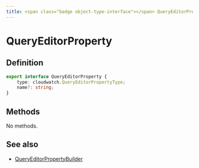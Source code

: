 ```yaml
---
title: <span class="badge object-type-interface"></span> QueryEditorProperty
---
```

# <span class="badge object-type-interface"></span> QueryEditorProperty

## Definition

```typescript
export interface QueryEditorProperty {
	type: cloudwatch.QueryEditorPropertyType;
	name?: string;
}

```
## Methods

No methods.
## See also

 * <span class="badge builder"></span> [QueryEditorPropertyBuilder](./builder-QueryEditorPropertyBuilder.md)
